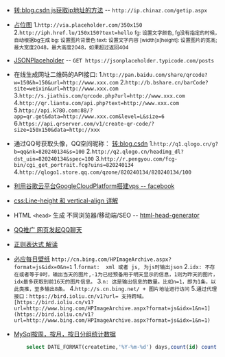 - [转:blog.csdn js获取ip地址的方法](http://blog.csdn.net/enweitech/article/details/52084346 "JavaScript获取IP地址的方法小结") -- `http://ip.chinaz.com/getip.aspx`

- [占位图](https://placeholder.com/ "placeholder")
    1.`http://via.placeholder.com/350x150`
    2.`http://iph.href.lu/150x150?text=hello`
    <small>
        fg: 设置文字颜色, fg没有指定的时候，自动根据bg生成
        bg: 设置图片背景色
        text: 设置文字内容
        [width]x[height]: 设置图片的宽高; 最大宽度2048，最大高度2048，如果超过返回404
    </small>

- [JSONPlaceholder](https://jsonplaceholder.typicode.com/ "jsonplaceholder") -- `GET https://jsonplaceholder.typicode.com/posts`

- 在线生成网址二维码的API接口: 
    1.`http://pan.baidu.com/share/qrcode?w=150&h=150&url=http://www.xxx.com`
    2.`http://b.bshare.cn/barCode?site=weixin&url=http://www.xxx.com`
    3.`http://s.jiathis.com/qrcode.php?url=http://www.xxx.com`
    4.`http://qr.liantu.com/api.php?text=http://www.xxx.com`
    5.`http://api.k780.com:88/?app=qr.get&data=http://www.xxx.com&level=L&size=6`
    6.`https://api.qrserver.com/v1/create-qr-code/?size=150x150&data=http://xxx`

- 通过QQ号获取头像，QQ空间昵称： [转:blog.csdn](http://blog.csdn.net/lddtime/article/details/64590011 "csdn")
    1.`http://q1.qlogo.cn/g?b=qq&nk=820240134&s=100`
    2.`http://q2.qlogo.cn/headimg_dl?dst_uin=820240134&spec=100`
    3.`http://r.pengyou.com/fcg-bin/cgi_get_portrait.fcg?uins=820240134`
    4.`http://qlogo1.store.qq.com/qzone/820240134/820240134/100`

- [利用谷歌云平台GoogleCloudPlatform搭建vps -- facebook](https://www.facebook.com/notes/%E6%8A%80%E5%A4%9A%E4%B8%8D%E5%A3%93%E8%BA%AB/%E5%88%A9%E7%94%A8%E8%B0%B7%E6%AD%8C%E4%BA%91%E5%B9%B3%E5%8F%B0googlecloudplatform%E6%90%AD%E5%BB%BAvps/1447411805367407/)

- [css:Line-height 和 vertical-align 详解](http://www.zcfy.cc/article/deep-dive-css-font-metrics-line-height-and-vertical-align-vincent-de-oliveira-2616.html#user-evaluation-modal)

- HTML `<head>` 生成 不同浏览器/移动端/SEO -- [html-head-generator](http://work.dimpurr.com/lab/html-head-generator/)

- [QQ推广 网页发起QQ聊天](http://shang.qq.com/v3/widget.html)

- [正则表达式 解读](https://regexper.com/#%2F%5Cw%5Cd%5Cs%2Fig)

- [必应每日壁纸](http://cn.bing.com/HPImageArchive.aspx?format=js&idx=0&n=1) `http://cn.bing.com/HPImageArchive.aspx?format=js&idx=0&n=1` 
    1.`format:  xml 或者 js, 为js时输出json`
    2.`idx: 不存在或者等于0时，输出当天的图片,-1为已经预备用于明天显示的信息，1则为昨天的图片，idx最多获取到前16天的图片信息。`
    3.`n: 这是输出信息的数量。比如n=1，即为1条，以此类推，至多输出8条。`
    4.`http://s.cn.bing.net/ + 图片地址进行访问`
    5.`通过代理接口：https://bird.ioliu.cn/v1?url= 支持跨域。[https://bird.ioliu.cn/v1?url=http://www.bing.com/HPImageArchive.aspx?format=js&idx=1&n=1](https://bird.ioliu.cn/v1?url=http://www.bing.com/HPImageArchive.aspx?format=js&idx=1&n=1)`

- [MySql按周，按月，按日分组统计数据](https://blog.csdn.net/lqclh502/article/details/50157483)
    ```sql
        select DATE_FORMAT(createtime,'%Y-%m-%d') days,count(id) count from t_order_fictitious group by days
    ```
